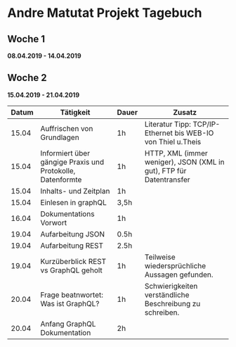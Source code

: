 # Andre Matutat Projekt Tagebuch



## Woche 1 

__08.04.2019 - 14.04.2019__




## Woche 2 

__15.04.2019 - 21.04.2019__

| Datum | Tätigkeit                                | Dauer | Zusatz                                   |
| ----- | ---------------------------------------- | ----- | ---------------------------------------- |
| 15.04 | Auffrischen von Grundlagen                | 1h    | Literatur Tipp: TCP/IP-Ethernet bis WEB-IO  von Thiel u.Theis |
| 15.04 | Informiert über gängige Praxis und Protokolle, Datenformte | 1h    | HTTP, XML (immer weniger), JSON (XML in gut), FTP für Datentransfer |
| 15.04 | Inhalts- und Zeitplan                    | 1h     | |
| 15.04 | Einlesen in graphQL                        | 3,5h  |                 |
| 16.04      |    Dokumentations Vorwort                                      |  1h     |                                          |
| 19.04      | Aufarbeitung JSON                                         | 0.5h      |                                          |
| 19.04      | Aufarbeitung REST                                         | 2.5h      |     
|19.04| Kurzüberblick REST vs GraphQL geholt | 1h | Teilweise wiedersprüchliche Aussagen gefunden. |
|20.04 |Frage beatnwortet: Was ist GraphQL? |1h | Schwierigkeiten verständliche Beschreibung zu schreiben. |
|20.04|Anfang GraphQL Dokumentation|2h||


 

